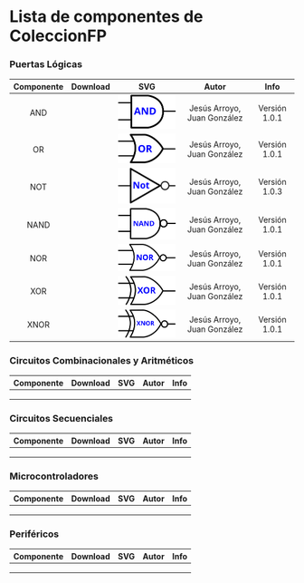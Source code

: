 # Lista de componentes de ColeccionFP

### Puertas Lógicas

| Componente | Download |                SVG                 |            Autor            |     Info      |
| :--------: | :------: | :--------------------------------: | :-------------------------: | :-----------: |
|    AND     |          | ![](blocks/1-Puertas/svg/and.svg)  | Jesús Arroyo, Juan González | Versión 1.0.1 |
|     OR     |          |  ![](blocks/1-Puertas/svg/or.svg)  | Jesús Arroyo, Juan González | Versión 1.0.1 |
|    NOT     |          | ![](blocks/1-Puertas/svg/not.svg)  | Jesús Arroyo, Juan González | Versión 1.0.3 |
|    NAND    |          | ![](blocks/1-Puertas/svg/nand.svg) | Jesús Arroyo, Juan González | Versión 1.0.1 |
|    NOR     |          | ![](blocks/1-Puertas/svg/nor.svg)  | Jesús Arroyo, Juan González | Versión 1.0.1 |
|    XOR     |          | ![](blocks/1-Puertas/svg/xor.svg)  | Jesús Arroyo, Juan González | Versión 1.0.1 |
|    XNOR    |          | ![](blocks/1-Puertas/svg/xnor.svg) | Jesús Arroyo, Juan González | Versión 1.0.1 |

### Circuitos Combinacionales y Aritméticos

| Componente | Download | SVG  | Autor | Info |
| :--------: | :------: | :--: | :---: | :--: |
|            |          |      |       |      |
|            |          |      |       |      |
|            |          |      |       |      |

### Circuitos Secuenciales

| Componente | Download | SVG  | Autor | Info |
| :--------: | :------: | :--: | :---: | :--: |
|            |          |      |       |      |
|            |          |      |       |      |
|            |          |      |       |      |

### Microcontroladores

| Componente | Download | SVG  | Autor | Info |
| :--------: | :------: | :--: | :---: | :--: |
|            |          |      |       |      |
|            |          |      |       |      |
|            |          |      |       |      |

### Periféricos

| Componente | Download | SVG  | Autor | Info |
| :--------: | :------: | :--: | :---: | :--: |
|            |          |      |       |      |
|            |          |      |       |      |
|            |          |      |       |      |

